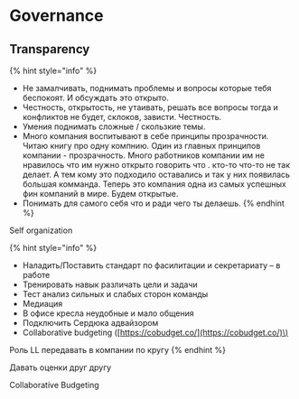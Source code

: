 # Governance

## Transparency

{% hint style="info" %}
* Не замалчивать, поднимать проблемы и вопросы которые тебя беспокоят. И обсуждать это открыто.
* Честность, открытость, не утаивать, решать все вопросы тогда и конфликтов не будет, склоков, зависти. Честность.
* Умения поднимать сложные / скользкие темы.
* Много компания воспитывают в себе принципы прозрачности. Читаю книгу про одну компнию. Один из главных принципов компании - прозрачность. Много работников компании им не нравилось что им нужно открыто говорить что . кто-то что-то не так делает. А тем кому это подходило оставались и так у них появилась большая комманда. Теперь это компания одна из самых успешных фин компаний в мире. Будем открытые.
* Понимать для самого себя что и ради чего ты делаешь.
{% endhint %}

Self organization

{% hint style="info" %}
* Наладить/Поставить стандарт по фасилитации и секретариату – в работе
* Тренировать навык различать цели и задачи
* Тест анализ сильных и слабых сторон команды
* Медиация
* В офисе кресла неудобные и мало общения
* Подключить Сердюка адвайзором
* Collaborative budgeting \([https://cobudget.co/](https://cobudget.co/)\)

Роль LL передавать в компании по кругу
{% endhint %}

Давать оценки друг другу

Collaborative Budgeting

